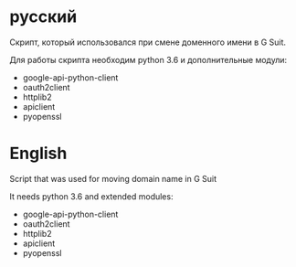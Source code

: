 # русский
Скрипт, который использовался при смене доменного имени в G Suit.

Для работы скрипта необходим python 3.6 и дополнительные модули:
  - google-api-python-client
  - oauth2client
  - httplib2
  - apiclient
  - pyopenssl

# English

Script that was used for moving domain name in G Suit

It needs python 3.6 and extended modules:
  - google-api-python-client
  - oauth2client
  - httplib2
  - apiclient
  - pyopenssl